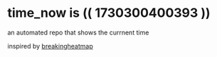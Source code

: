 # time_now is (( 1730300400393 ))

an automated repo that shows the currnent time

inspired by [breakingheatmap](https://github.com/breakingheatmap/breakingheatmap)